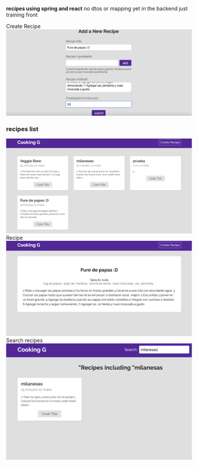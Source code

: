 <strong>recipes using spring and react</strong>
no dtos or mapping yet in the backend just training front

<div>
Create Recipe
</div>
<img src ="images/papas.png" width="600">
<div>
<h3>recipes list</h3>
</div>
<img src ="images/papas2.png" width="600">
<div>
Recipe
</div>
<img src ="images/papas3.png" width="600">
</div>
<div>
Search recipes
</div>
<img src ="images/papas4.png" width="600">
